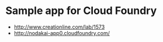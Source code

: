 Sample app for Cloud Foundry
============================

* http://www.creationline.com/lab/1573
* http://nodakai-app0.cloudfoundry.com/
